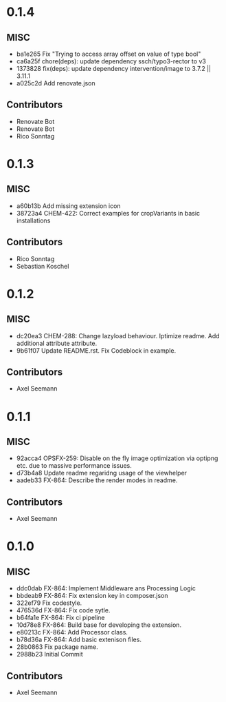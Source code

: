 # 0.1.4

## MISC

- ba1e265 Fix "Trying to access array offset on value of type bool"
- ca6a25f chore(deps): update dependency ssch/typo3-rector to v3
- 1373828 fix(deps): update dependency intervention/image to 3.7.2 || 3.11.1
- a025c2d Add renovate.json

## Contributors

- Renovate Bot
- Renovate Bot
- Rico Sonntag

# 0.1.3

## MISC

- a60b13b Add missing extension icon
- 38723a4 CHEM-422: Correct examples for cropVariants in basic installations

## Contributors

- Rico Sonntag
- Sebastian Koschel

# 0.1.2

## MISC

- dc20ea3 CHEM-288: Change lazyload behaviour. Iptimize readme. Add additional attribute attribute.
- 9b61f07 Update README.rst. Fix Codeblock in example.

## Contributors

- Axel Seemann

# 0.1.1

## MISC

- 92acca4 OPSFX-259: Disable on the fly image optimization via optipng etc. due to massive performance issues.
- d73b4a8 Update readme regaridng usage of the viewhelper
- aadeb33 FX-864: Describe the render modes in readme.

## Contributors

- Axel Seemann

# 0.1.0

## MISC

- ddc0dab FX-864: Implement Middleware ans Processing Logic
- bbdeab9 FX-864: Fix extension key in composer.json
- 322ef79 Fix codestyle.
- 476536d FX-864: Fix code sytle.
- b64fa1e FX-864: Fix ci pipeline
- 10d78e8 FX-864: Build base for developing the extension.
- e80213c FX-864: Add Processor class.
- b78d36a FX-864: Add basic extenison files.
- 28b0863 Fix package name.
- 2988b23 Initial Commit

## Contributors

- Axel Seemann

